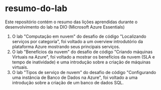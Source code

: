 # resumo-do-lab
Este repositório contém o resumo das lições aprendidas durante o desenvolvimento do lab na DIO (Microsoft Azure Essentials)
1. O lab  "Computação em nuvem" do desafio de código "Localizando serviços por categoria", foi voltado a um overview introdutório da plataforma Azure mostrando seus principais serviços.
2. O lab  "Benefícios da nuvem" do desafio de código "Criando máquinas Virtuais na Azure", foi voltado a mostrar os benefícios da nuvem (SLA e tempo de inatividade) e uma introdução sobre a criação de máquinas virtuais.
3. O lab  "Tipos de serviço de nuvem" do desafio de código "Configurando uma instância de Banco de Dados na Azure", foi voltado a uma introdução sobre a criação de um banco de dados SQL.

